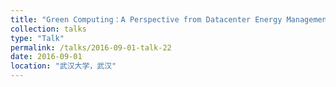 ```yaml
---
title: "Green Computing：A Perspective from Datacenter Energy Management"
collection: talks
type: "Talk"
permalink: /talks/2016-09-01-talk-22
date: 2016-09-01
location: "武汉大学，武汉"
---
```

